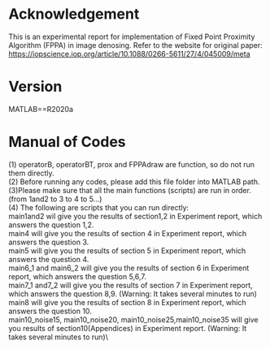 # Acknowledgement
This is an experimental report for implementation of Fixed Point Proximity Algorithm (FPPA) in image denosing. Refer to the website for original paper: https://iopscience.iop.org/article/10.1088/0266-5611/27/4/045009/meta
# Version
MATLAB==R2020a
# Manual of Codes
(1) operatorB, operatorBT, prox and FPPAdraw are function, so do not run them directly.\
(2) Before running any codes, please add this file folder into MATLAB path.\
(3)Please make sure that all the main functions (scripts) are run in order.(from 1and2 to 3 to 4 to 5...)\
(4) The following are scripts that you can run directly:\
main1and2 wil give you the results of section1,2 in Experiment report, which answers the question 1,2.\
main4 will give you the results of section 4 in Experiment report, which answers the question 3.\
main5 will give you the results of section 5 in Experiment report, which answers the question 4.\
main6_1 and main6_2 will give you the results of section 6 in Experiment report, which answers the question 5,6,7.\
main7_1 and7_2 will give you the results of section 7 in Experiment report, which answers the question 8,9. (Warning: It takes several minutes to run)\
main8 will give you the results of section 8 in Experiment report, which answers the question 10.\
main10_noise15, main10_noise20, main10_noise25,main10_noise35 will give you results of section10(Appendices) in Experiment report. (Warning: It takes several minutes to run)\
